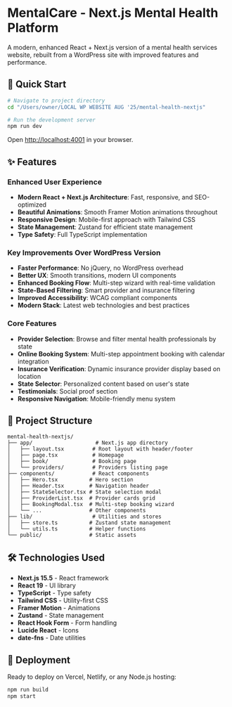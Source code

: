 # MentalCare - Next.js Mental Health Platform

A modern, enhanced React + Next.js version of a mental health services website, rebuilt from a WordPress site with improved features and performance.

## 🚀 Quick Start

```bash
# Navigate to project directory
cd "/Users/owner/LOCAL WP WEBSITE AUG '25/mental-health-nextjs"

# Run the development server
npm run dev
```

Open [http://localhost:4001](http://localhost:4001) in your browser.

## ✨ Features

### Enhanced User Experience
- **Modern React + Next.js Architecture**: Fast, responsive, and SEO-optimized
- **Beautiful Animations**: Smooth Framer Motion animations throughout
- **Responsive Design**: Mobile-first approach with Tailwind CSS
- **State Management**: Zustand for efficient state management
- **Type Safety**: Full TypeScript implementation

### Key Improvements Over WordPress Version
- **Faster Performance**: No jQuery, no WordPress overhead
- **Better UX**: Smooth transitions, modern UI components
- **Enhanced Booking Flow**: Multi-step wizard with real-time validation
- **State-Based Filtering**: Smart provider and insurance filtering
- **Improved Accessibility**: WCAG compliant components
- **Modern Stack**: Latest web technologies and best practices

### Core Features
- **Provider Selection**: Browse and filter mental health professionals by state
- **Online Booking System**: Multi-step appointment booking with calendar integration
- **Insurance Verification**: Dynamic insurance provider display based on location
- **State Selector**: Personalized content based on user's state
- **Testimonials**: Social proof section
- **Responsive Navigation**: Mobile-friendly menu system

## 📁 Project Structure

```
mental-health-nextjs/
├── app/                    # Next.js app directory
│   ├── layout.tsx         # Root layout with header/footer
│   ├── page.tsx           # Homepage
│   ├── book/              # Booking page
│   └── providers/         # Providers listing page
├── components/            # React components
│   ├── Hero.tsx          # Hero section
│   ├── Header.tsx        # Navigation header
│   ├── StateSelector.tsx # State selection modal
│   ├── ProviderList.tsx  # Provider cards grid
│   ├── BookingModal.tsx  # Multi-step booking wizard
│   └── ...               # Other components
├── lib/                   # Utilities and stores
│   ├── store.ts          # Zustand state management
│   └── utils.ts          # Helper functions
└── public/               # Static assets
```

## 🛠 Technologies Used

- **Next.js 15.5** - React framework
- **React 19** - UI library
- **TypeScript** - Type safety
- **Tailwind CSS** - Utility-first CSS
- **Framer Motion** - Animations
- **Zustand** - State management
- **React Hook Form** - Form handling
- **Lucide React** - Icons
- **date-fns** - Date utilities

## 🚀 Deployment

Ready to deploy on Vercel, Netlify, or any Node.js hosting:

```bash
npm run build
npm start
```